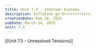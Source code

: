 ```yaml
---
title: Unit 7.4 - Interwar Economy
description: Inflation go brrrrrrrrrrrr.
creationDate: Feb 28, 2025
pubDate: March 14, 2025
unit: 7.4
---
```



[[Unit 7.5 - Unresolved Tensions]]
